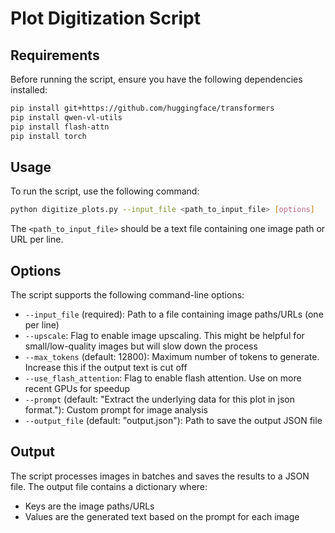 # Plot Digitization Script

## Requirements

Before running the script, ensure you have the following dependencies installed:

```bash
pip install git+https://github.com/huggingface/transformers
pip install qwen-vl-utils
pip install flash-attn
pip install torch
```

## Usage

To run the script, use the following command:

```bash
python digitize_plots.py --input_file <path_to_input_file> [options]
```

The `<path_to_input_file>` should be a text file containing one image path or URL per line.

## Options

The script supports the following command-line options:

- `--input_file` (required): Path to a file containing image paths/URLs (one per line)
- `--upscale`: Flag to enable image upscaling. This might be helpful for small/low-quality images but will slow down the process
- `--max_tokens` (default: 12800): Maximum number of tokens to generate. Increase this if the output text is cut off
- `--use_flash_attention`: Flag to enable flash attention. Use on more recent GPUs for speedup
- `--prompt` (default: "Extract the underlying data for this plot in json format."): Custom prompt for image analysis
- `--output_file` (default: "output.json"): Path to save the output JSON file

## Output

The script processes images in batches and saves the results to a JSON file. The output file contains a dictionary where:
- Keys are the image paths/URLs
- Values are the generated text based on the prompt for each image
